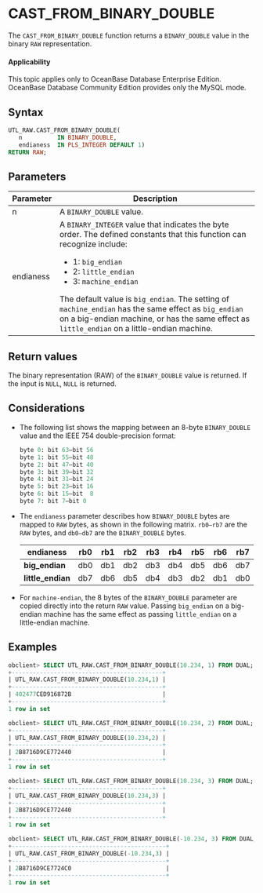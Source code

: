 # CAST_FROM_BINARY_DOUBLE

The `CAST_FROM_BINARY_DOUBLE` function returns a `BINARY_DOUBLE` value in the binary `RAW` representation.

<main id="notice" >
    <h4>Applicability</h4>
    <p>This topic applies only to OceanBase Database Enterprise Edition. OceanBase Database Community Edition provides only the MySQL mode. </p>
  </main>

## Syntax

```sql
UTL_RAW.CAST_FROM_BINARY_DOUBLE(
   n          IN BINARY_DOUBLE,
   endianess  IN PLS_INTEGER DEFAULT 1)
RETURN RAW;
```

## Parameters

| **Parameter** | **Description** |
| --- | --- |
| n | A `BINARY_DOUBLE` value.  |
| endianess | A `BINARY_INTEGER` value that indicates the byte order. The defined constants that this function can recognize include:<ul><li> 1: `big_endian` </li> <li>  2: `little_endian` </li> <li> 3: `machine_endian` </li></ul> The default value is `big_endian`. The setting of `machine_endian` has the same effect as `big_endian` on a big-endian machine, or has the same effect as `little_endian` on a little-endian machine.  |


## Return values

The binary representation (RAW) of the `BINARY_DOUBLE` value is returned. If the input is `NULL`, `NULL` is returned.

## Considerations

- The following list shows the mapping between an 8-byte `BINARY_DOUBLE` value and the IEEE 754 double-precision format:
   ```sql
   byte 0: bit 63–bit 56
   byte 1: bit 55–bit 48
   byte 2: bit 47–bit 40
   byte 3: bit 39–bit 32
   byte 4: bit 31–bit 24
   byte 5: bit 23–bit 16
   byte 6: bit 15–bit  8
   byte 7: bit 7–bit 0
   ```

- The `endianess` parameter describes how `BINARY_DOUBLE` bytes are mapped to `RAW` bytes, as shown in the following matrix. `rb0–rb7` are the `RAW` bytes, and `db0–db7` are the `BINARY_DOUBLE` bytes.

   | **endianess** | **rb0** | **rb1** | **rb2** | **rb3** | **rb4** | **rb5** | **rb6** | **rb7** |
   | --- | --- | --- | --- | --- | --- | --- | --- | --- |
   | **big_endian** | db0 | db1 | db2 | db3 | db4 | db5 | db6 | db7 |
   | **little_endian** | db7 | db6 | db5 | db4 | db3 | db2 | db1 | db0 |

- For `machine-endian`, the 8 bytes of the `BINARY_DOUBLE` parameter are copied directly into the return `RAW` value. Passing `big_endian` on a big-endian machine has the same effect as passing `little_endian` on a little-endian machine.

## Examples

```sql
obclient> SELECT UTL_RAW.CAST_FROM_BINARY_DOUBLE(10.234, 1) FROM DUAL;
+-------------------------------------------+
| UTL_RAW.CAST_FROM_BINARY_DOUBLE(10.234,1) |
+-------------------------------------------+
| 402477CED916872B                          |
+-------------------------------------------+
1 row in set

obclient> SELECT UTL_RAW.CAST_FROM_BINARY_DOUBLE(10.234, 2) FROM DUAL;
+-------------------------------------------+
| UTL_RAW.CAST_FROM_BINARY_DOUBLE(10.234,2) |
+-------------------------------------------+
| 2B8716D9CE772440                          |
+-------------------------------------------+
1 row in set

obclient> SELECT UTL_RAW.CAST_FROM_BINARY_DOUBLE(10.234, 3) FROM DUAL;
+-------------------------------------------+
| UTL_RAW.CAST_FROM_BINARY_DOUBLE(10.234,3) |
+-------------------------------------------+
| 2B8716D9CE772440                          |
+-------------------------------------------+
1 row in set

obclient> SELECT UTL_RAW.CAST_FROM_BINARY_DOUBLE(-10.234, 3) FROM DUAL;
+--------------------------------------------+
| UTL_RAW.CAST_FROM_BINARY_DOUBLE(-10.234,3) |
+--------------------------------------------+
| 2B8716D9CE7724C0                           |
+--------------------------------------------+
1 row in set
```
